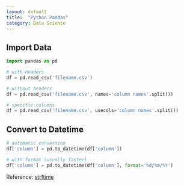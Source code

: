```yaml
---
layout: default
title:  "Python Pandas"
category: Data Science
---
```


## Import Data
```python
import pandas as pd

# with headers
df = pd.read_csv('filename.csv')

# without headers
df = pd.read_csv('filename.csv', names='column names'.split())

# specific columns
df = pd.read_csv('filename.csv', usecols='column names'.split())
```

## Convert to Datetime

```python
# automatic conversion
df['column'] = pd.to_datetime(df['column'])

# with format (usually faster)
df['column'] = pd.to_datetime(df['column'], format='%d/%m/%Y')
```

Reference: [strftime](/knowledge/strtime.html#python)
